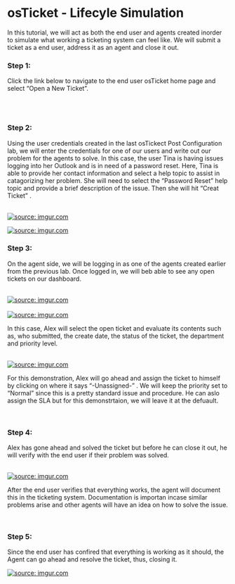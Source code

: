 <h1> osTicket - Lifecyle Simulation </h1>

<p>In this tutorial, we will act as both the end user and agents created inorder to simulate what working a ticketing system can feel like. We will submit a ticket as a end user, address it as an agent and close it out. </p>

<h3> Step 1:</h3>

<p>Click the link below to navigate to the end user osTicket home page and select “Open a New Ticket”.  </p>

</br>


</br>

<h3> Step 2: </h3>

<p> Using the user credentials created in the last osTickect Post Configuration lab, we will enter the credentials for one of our users and write out our problem for the agents to solve. In this case, the user Tina is having issues logging into her Outlook and is in need of a password reset. Here, Tina is able to provide her contact information and select a help topic to assist in catagorizing her problem. She will need to select the “Password Reset” help topic and provide a brief description of the issue. Then she will hit “Creat Ticket”
. </p>
</br>
<a href="https://imgur.com/ajEjnct"><img src="https://i.imgur.com/ajEjnct.png" title="source: imgur.com" /></a>
</br>

<a href="https://imgur.com/90XlOWf"><img src="https://i.imgur.com/90XlOWf.png" title="source: imgur.com" /></a>
</br>


<h3> Step 3: </h3>

<p>On the agent side, we will be logging in as one of the agents created earlier from the previous lab. Once logged in, we will beb able to see any open tickets on our dashboard.</p>

</br>
<a href="https://imgur.com/IHOEye5"><img src="https://i.imgur.com/IHOEye5.png" title="source: imgur.com" /></a>
</br>

</br>
<a href="https://imgur.com/XpZCMGF"><img src="https://i.imgur.com/XpZCMGF.png" title="source: imgur.com" /></a>
</br>

<p> In this case, Alex will select the open ticket and evaluate its contents such as, who submitted, the create date, the status of the ticket, the department and priority level.</p>


</br>
<a href="https://imgur.com/mdj8I1z"><img src="https://i.imgur.com/mdj8I1z.png" title="source: imgur.com" /></a>
</br>

<p>For this demonstration, Alex will go ahead and assign the ticket to himself by clicking on where it says “-Unassigned-” . We will keep the priority set to “Normal” since this is a pretty standard issue and procedure. He can aslo assign the SLA but for this demonstrtaion, we will leave it at the defuault. </p>




</br>

<h3>Step 4: </h3>

<p>Alex has gone ahead and solved the ticket but before he can close it out, he will verify with the end user if their problem was solved.</p>

</br>
<a href="https://imgur.com/jb3yFQe"><img src="https://i.imgur.com/jb3yFQe.png" title="source: imgur.com" /></a>
</br>

<p>After the end user verifies that everything works, the agent will document this in the ticketing system. Documentation is importan incase similar problems arise and other agents will have an idea on how to solve the issue.  </p>

</br>


<h3>Step 5:</h3>

<p>Since the end user has confired that everything is working as it should, the Agent can go ahead and resolve the ticket, thus, closing it. </h3>

<a href="https://imgur.com/0R1hXCO"><img src="https://i.imgur.com/0R1hXCO.png" title="source: imgur.com" /></a>
